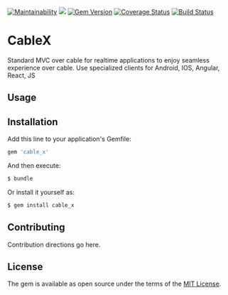 [![Maintainability](https://api.codeclimate.com/v1/badges/58f79a904f11911be561/maintainability)](https://codeclimate.com/github/Code-Vedas/rails-cable-x/maintainability)
![](https://ruby-gem-downloads-badge.herokuapp.com/cable_x?type=total&color=brightgreen)
[![Gem Version](https://badge.fury.io/rb/cable_x.svg)](https://badge.fury.io/rb/cable_x)
[![Coverage Status](https://coveralls.io/repos/github/Code-Vedas/rails-cable-x/badge.svg?branch=master)](https://coveralls.io/github/Code-Vedas/rails-cable-x?branch=master)
[![Build Status](https://travis-ci.com/code-vedas/rails-cable-x.svg?branch=master)](https://travis-ci.com/code-vedas/rails-cable-x)

# CableX
Standard MVC over cable for realtime applications to enjoy seamless experience over cable. Use specialized clients for Android, IOS, Angular, React, JS

## Usage

## Installation
Add this line to your application's Gemfile:

```ruby
gem 'cable_x'
```

And then execute:
```bash
$ bundle
```

Or install it yourself as:
```bash
$ gem install cable_x
```

## Contributing
Contribution directions go here.

## License
The gem is available as open source under the terms of the [MIT License](https://opensource.org/licenses/MIT).
